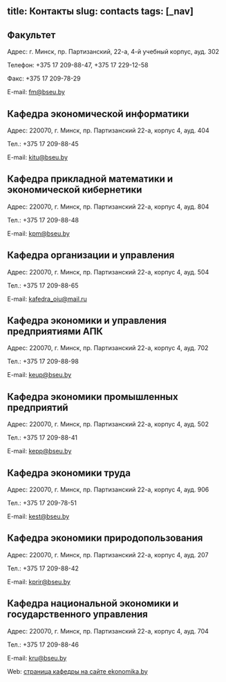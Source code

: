 title: Контакты
slug: contacts
tags: [_nav]
---

Факультет
---------

Адрес: г. Минск, пр. Партизанский, 22-а, 4-й учебный корпус, ауд. 302

Телефон: +375 17 209-88-47, +375 17 229-12-58

Факс: +375 17 209-78-29

E-mail: <fm@bseu.by>

Кафедра экономической информатики
-------------------------

Адрес: 220070, г. Минск, пр. Партизанский 22-а, корпус 4, ауд. 404

Тел.: +375 17 209-88-45

E-mail: <kitu@bseu.by>

Кафедра прикладной математики и экономической кибернетики
-------------------------------------------------

Адрес: 220070, г. Минск, пр. Партизанский 22-а, корпус 4, ауд. 804

Тел.: +375 17 209-88-48

E-mail: <kpm@bseu.by>

Кафедра oрганизации и управления
------------------------

Адрес: 220070, г. Минск, пр. Партизанский 22-а, корпус 4, ауд. 504

Тел.: +375 17 209-88-65

E-mail: <kafedra_oiu@mail.ru>

Кафедра экономики и управления предприятиями АПК
----------------------------------------

Адрес: 220070, г. Минск, пр. Партизанский 22-а, корпус 4, ауд. 702

Тел.: +375 17 209-88-98

E-mail: <keup@bseu.by>

Кафедра экономики промышленных предприятий
----------------------------------

Адрес: 220070, г. Минск, пр. Партизанский 22-а, корпус 4, ауд. 502

Тел.: +375 17 209-88-41

E-mail: <kepp@bseu.by>

Кафедра экономики труда
---------------

Адрес: 220070, г. Минск, пр. Партизанский 22-а, корпус 4, ауд. 906

Тел.: +375 17 209-78-51

E-mail: <kest@bseu.by>

Кафедра экономики природопользования
----------------------------

Адрес: 220070, г. Минск, пр. Партизанский 22-а, корпус 4, ауд. 207

Тел.: +375 17 209-88-42

E-mail: <kprir@bseu.by>

Кафедра национальной экономики и государственного управления
----------------------------------------------------

Адрес: 220070, г. Минск, пр. Партизанский 22-а, корпус 4, ауд. 704

Тел.: +375 17 209-88-46

E-mail: <kru@bseu.by>

Web: [страница кафедры на сайте ekonomika.by](http://ekonomika.by/kafedra)